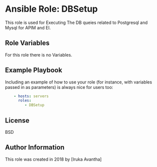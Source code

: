 # Ansible Role: DBSetup

This role is used for Executing The DB queies related to Postgresql and Mysql for APIM and EI.


Role Variables
--------------

For this role there is no Variables.


Example Playbook
----------------

Including an example of how to use your role (for instance, with variables passed in as parameters) is always nice for users too:
```yaml
    - hosts: servers
      roles:
         - DBSetup
```
License
-------

BSD

Author Information
------------------

This role was created in 2018 by [Iruka Avantha]
